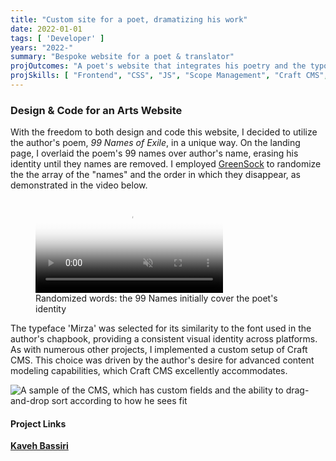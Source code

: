 ```yaml
---
title: "Custom site for a poet, dramatizing his work"
date: 2022-01-01
tags: [ 'Developer' ]
years: "2022-"
summary: "Bespoke website for a poet & translator"
projOutcomes: "A poet's website that integrates his poetry and the typography from his inaugural chapbook."
projSkills: [ "Frontend", "CSS", "JS", "Scope Management", "Craft CMS", "Design" ]
---
```


### Design & Code for an Arts Website

With the freedom to both design and code this website, I decided to utilize the author's poem, *99 Names of Exile*, in a unique way. On the landing page, I overlaid the poem's 99 names over author's name, erasing his identity until they names are removed. I employed [GreenSock](https://greensock.com/) to randomize the the array of the "names" and the order in which they disappear, as demonstrated in the video below.

<figure>
<video autoplay loop muted playsinline poster="/kaveh-cover.jpg">
  <source src="/kaveh.mp4" type="video/mp4">
</video>
<figcaption>Randomized words: the 99 Names initially cover the poet's identity</figcaption>
</figure>
</figure>

The typeface 'Mirza' was selected for its similarity to the font used in the author's chapbook, providing a consistent visual identity across platforms. As with numerous other projects, I implemented a custom setup of Craft CMS. This choice was driven by the author's desire for advanced content modeling capabilities, which Craft CMS excellently accommodates.

![A sample of the CMS, which has custom fields and the ability to drag-and-drop sort according to how he sees fit](/kahehbassiri-cms.jpg)

#### Project Links

**[Kaveh Bassiri](https://kavehbassiri.com/)**